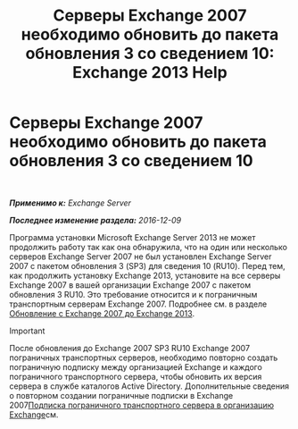 ﻿---
title: 'Серверы Exchange 2007 необходимо обновить до пакета обновления 3 со сведением 10: Exchange 2013 Help'
TOCTitle: Серверы Exchange 2007 необходимо обновить до пакета обновления 3 со сведением 10
ms:assetid: b8028a00-c451-412e-86f2-1669f6eee8fc
ms:mtpsurl: https://technet.microsoft.com/ru-ru/library/ms.exch.setupreadiness.e15e12coexistenceminversionrequirement(v=EXCHG.150)
ms:contentKeyID: 50488933
ms.date: 05/22/2018
mtps_version: v=EXCHG.150
ms.translationtype: MT
---

# Серверы Exchange 2007 необходимо обновить до пакета обновления 3 со сведением 10

 

_**Применимо к:** Exchange Server_

_**Последнее изменение раздела:** 2016-12-09_

Программа установки Microsoft Exchange Server 2013 не может продолжить работу так как она обнаружила, что на один или несколько серверов Exchange Server 2007 не был установлен Exchange Server 2007 с пакетом обновления 3 (SP3) для сведения 10 (RU10). Перед тем, как продолжить установку Exchange 2013, установите на все серверы Exchange 2007 в вашей организации Exchange 2007 с пакетом обновления 3 RU10. Это требование относится и к пограничным транспортным серверам Exchange 2007. Подробнее см. в разделе [Обновление с Exchange 2007 до Exchange 2013](upgrade-from-exchange-2007-to-exchange-2013-exchange-2013-help.md).

> [!IMPORTANT]  
> После обновления до Exchange 2007 SP3 RU10 Exchange 2007 пограничных транспортных серверов, необходимо повторно создать пограничную подписку между организацией Exchange и каждого пограничного транспортного сервера, чтобы обновить их версия сервера в службе каталогов Active Directory. Дополнительные сведения о повторном создании пограничные подписки в Exchange 2007<a href="https://go.microsoft.com/fwlink/?linkid=282699">Подписка пограничного транспортного сервера в организацию Exchange</a>см.

